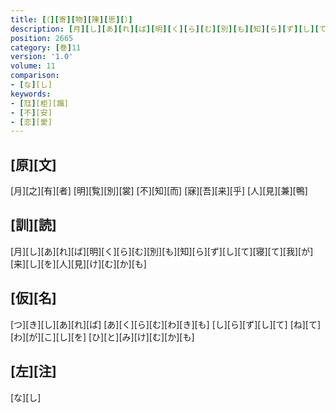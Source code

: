 ```yaml
---
title: [（][寄][物][陳][思][）]
description: [月][し][あ][れ][ば][明][く][ら][む][別][も][知][ら][ず][し][て][寝][て][我][が][来][し][を][人][見][け][む][か][も]
position: 2665
category: [巻]11
version: '1.0'
volume: 11
comparison:
- [な][し]
keywords:
- [尫][柜][蹋]
- [不][安]
- [恋][愛]
---
```


## [原][文]

[月][之][有][者] [明][覧][別][裳] [不][知][而] [寐][吾][来][乎] [人][見][兼][鴨]

## [訓][読]

[月][し][あ][れ][ば][明][く][ら][む][別][も][知][ら][ず][し][て][寝][て][我][が][来][し][を][人][見][け][む][か][も]

## [仮][名]

[つ][き][し][あ][れ][ば] [あ][く][ら][む][わ][き][も] [し][ら][ず][し][て] [ね][て][わ][が][こ][し][を] [ひ][と][み][け][む][か][も]

## [左][注]

[な][し]
